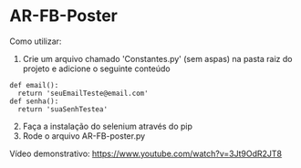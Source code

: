 # AR-FB-Poster

Como utilizar:
  1) Crie um arquivo chamado 'Constantes.py' (sem aspas) na pasta raiz do projeto e adicione o seguinte conteúdo
    
    def email():
      return 'seuEmailTeste@email.com'
    def senha():
      return 'suaSenhTestea'
      
  2) Faça a instalação do selenium através do pip
  3) Rode o arquivo AR-FB-poster.py

Vídeo demonstrativo: https://www.youtube.com/watch?v=3Jt9OdR2JT8
